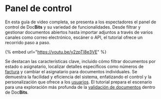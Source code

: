 # Panel de control

En esta guía de video completa, se presenta a los espectadores el panel de control de Doc**Bits** y su variedad de funcionalidades. Desde filtrar y gestionar documentos abiertos hasta importar adjuntos a través de varios canales como correo electrónico, escáner o API, el tutorial ofrece un recorrido paso a paso.

{% embed url="https://youtu.be/y2zpTl8e3VE" %}

Se destacan las características clave, incluido cómo filtrar documentos por estado o asignatario, localizar detalles específicos como números de [factura](https://docbits.com/not-again-an-invoice/) y cambiar el asignatario para documentos individuales. Se demuestra la facilidad y eficiencia del sistema, enfatizando el control y la personalización que ofrece a los [usuarios](https://docbits.com/de/doc/einstellungen/gruppen-benutzer-und-berechtigungen/). El tutorial prepara el escenario para una exploración más profunda de la [validación de documentos](https://docbits.com/doc/document-validation/) dentro de Doc**Bits**.
